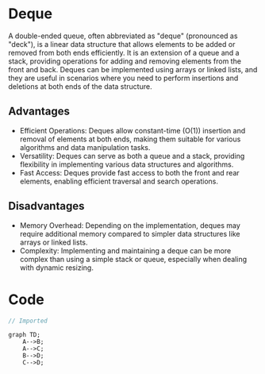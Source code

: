 # Deque

A double-ended queue, often abbreviated as "deque" (pronounced as "deck"), is a linear data structure that allows elements to be added or removed from both ends efficiently. It is an extension of a queue and a stack, providing operations for adding and removing elements from the front and back. Deques can be implemented using arrays or linked lists, and they are useful in scenarios where you need to perform insertions and deletions at both ends of the data structure.

## Advantages 
* Efficient Operations: Deques allow constant-time (O(1)) insertion and removal of elements at both ends, making them suitable for various algorithms and data manipulation tasks.
* Versatility: Deques can serve as both a queue and a stack, providing flexibility in implementing various data structures and algorithms.
* Fast Access: Deques provide fast access to both the front and rear elements, enabling efficient traversal and search operations.

## Disadvantages 
* Memory Overhead: Depending on the implementation, deques may require additional memory compared to simpler data structures like arrays or linked lists.
* Complexity: Implementing and maintaining a deque can be more complex than using a simple stack or queue, especially when dealing with dynamic resizing.

# Code
```csharp file=../../src/Extended.Collections.Playground/Generic/DequeSandbox.cs#L2-
// Imported
```

```mermaid
graph TD;
    A-->B;
    A-->C;
    B-->D;
    C-->D;
```